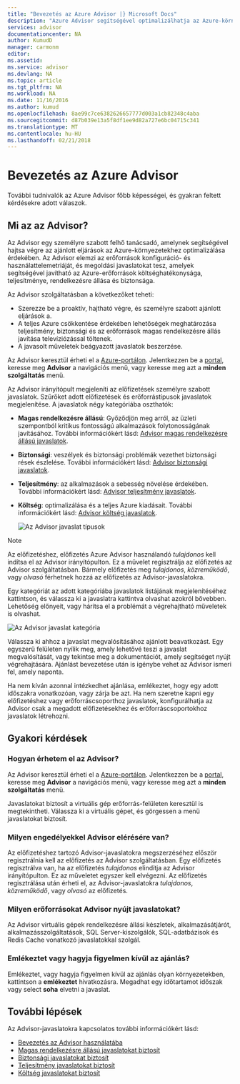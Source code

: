 ```yaml
---
title: "Bevezetés az Azure Advisor |} Microsoft Docs"
description: "Azure Advisor segítségével optimalizálhatja az Azure-környezetekhez."
services: advisor
documentationcenter: NA
author: KumudD
manager: carmonm
editor: 
ms.assetid: 
ms.service: advisor
ms.devlang: NA
ms.topic: article
ms.tgt_pltfrm: NA
ms.workload: NA
ms.date: 11/16/2016
ms.author: kumud
ms.openlocfilehash: 8ae99c7ce6382626657777d003a1cb82348c4aba
ms.sourcegitcommit: d87b039e13a5f8df1ee9d82a727e6bc04715c341
ms.translationtype: MT
ms.contentlocale: hu-HU
ms.lasthandoff: 02/21/2018
---
```

# <a name="introduction-to-azure-advisor"></a>Bevezetés az Azure Advisor

További tudnivalók az Azure Advisor főbb képességei, és gyakran feltett kérdésekre adott válaszok.

## <a name="what-is-advisor"></a>Mi az az Advisor?
Az Advisor egy személyre szabott felhő tanácsadó, amelynek segítségével hajtsa végre az ajánlott eljárások az Azure-környezetekhez optimalizálása érdekében. Az Advisor elemzi az erőforrások konfiguráció- és használattelemetriáját, és megoldási javaslatokat tesz, amelyek segítségével javítható az Azure-erőforrások költséghatékonysága, teljesítménye, rendelkezésre állása és biztonsága.

Az Advisor szolgáltatásban a következőket teheti:
* Szerezze be a proaktív, hajtható végre, és személyre szabott ajánlott eljárások a. 
* A teljes Azure csökkentése érdekében lehetőségek meghatározása teljesítmény, biztonsági és az erőforrások magas rendelkezésre állás javítása televíziózással töltenek.
* A javasolt műveletek beágyazott javaslatok beszerzése.

Az Advisor keresztül érheti el a [Azure-portálon](https://aka.ms/azureadvisordashboard). Jelentkezzen be a [portal](https://portal.azure.com), keresse meg **Advisor** a navigációs menü, vagy keresse meg azt a **minden szolgáltatás** menü.

Az Advisor irányítópult megjeleníti az előfizetések személyre szabott javaslatok.  Szűrőket adott előfizetések és erőforrástípusok javaslatok megjelenítése.  A javaslatok négy kategóriába oszthatók: 

* **Magas rendelkezésre állású**: Győződjön meg arról, az üzleti szempontból kritikus fontosságú alkalmazások folytonosságának javításához. További információkért lásd: [Advisor magas rendelkezésre állású javaslatok](advisor-high-availability-recommendations.md).
* **Biztonsági**: veszélyek és biztonsági problémák vezethet biztonsági rések észlelése. További információkért lásd: [Advisor biztonsági javaslatok](advisor-security-recommendations.md).
* **Teljesítmény**: az alkalmazások a sebesség növelése érdekében. További információkért lásd: [Advisor teljesítmény javaslatok](advisor-performance-recommendations.md).
* **Költség**: optimalizálása és a teljes Azure kiadásait. További információkért lásd: [Advisor költség javaslatok](advisor-cost-recommendations.md).

  ![Az Advisor javaslat típusok](./media/advisor-overview/advisor-dashboard.png)

> [!NOTE]
> Az előfizetéshez, előfizetés Azure Advisor használandó *tulajdonos* kell indítsa el az Advisor irányítópulton.  Ez a művelet regisztrálja az előfizetés az Advisor szolgáltatásban.  Bármely előfizetés meg *tulajdonos*, *közreműködő*, vagy *olvasó* férhetnek hozzá az előfizetés az Advisor-javaslatokra. 

Egy kategóriát az adott kategóriába javaslatok listájának megjelenítéséhez kattintson, és válassza ki a javaslatra kattintva olvashat azokról bővebben.  Lehetőség előnyeit, vagy hárítsa el a problémát a végrehajtható műveletek is olvashat.

![Az Advisor javaslat kategória](./media/advisor-overview/advisor-ha-category-example.png) 

Válassza ki ahhoz a javaslat megvalósításához ajánlott beavatkozást.  Egy egyszerű felületen nyílik meg, amely lehetővé teszi a javaslat megvalósítását, vagy tekintse meg a dokumentációt, amely segítséget nyújt végrehajtására.  Ajánlást bevezetése után is igénybe vehet az Advisor ismeri fel, amely naponta.

Ha nem kíván azonnal intézkedhet ajánlása, emlékeztet, hogy egy adott időszakra vonatkozóan, vagy zárja be azt.  Ha nem szeretne kapni egy előfizetéshez vagy erőforráscsoporthoz javaslatok, konfigurálhatja az Advisor csak a megadott előfizetésekhez és erőforráscsoportokhoz javaslatok létrehozni.

## <a name="frequently-asked-questions"></a>Gyakori kérdések

### <a name="how-do-i-access-advisor"></a>Hogyan érhetem el az Advisor?
Az Advisor keresztül érheti el a [Azure-portálon](https://aka.ms/azureadvisordashboard). Jelentkezzen be a [portal](https://portal.azure.com), keresse meg **Advisor** a navigációs menü, vagy keresse meg azt a **minden szolgáltatás** menü.

Javaslatokat biztosít a virtuális gép erőforrás-felületen keresztül is megtekintheti. Válassza ki a virtuális gépet, és görgessen a menü javaslatokat biztosít. 

### <a name="what-permissions-do-i-need-to-access-advisor"></a>Milyen engedélyekkel Advisor elérésére van?

Az előfizetéshez tartozó Advisor-javaslatokra megszerzéséhez először regisztrálnia kell az előfizetés az Advisor szolgáltatásban. Egy előfizetés regisztrálva van, ha az előfizetés *tulajdonos* elindítja az Advisor irányítópulton. Ez az műveletet egyszer kell elvégezni. Az előfizetés regisztrálása után érheti el, az Advisor-javaslatokra *tulajdonos*, *közreműködő*, vagy *olvasó* az előfizetés.

### <a name="what-resources-does-advisor-provide-recommendations-for"></a>Milyen erőforrásokat Advisor nyújt javaslatokat?

Az Advisor virtuális gépek rendelkezésre állási készletek, alkalmazásátjárót, alkalmazásszolgáltatások, SQL Server-kiszolgálók, SQL-adatbázisok és Redis Cache vonatkozó javaslatokkal szolgál.

### <a name="can-i-snooze-or-dismiss-a-recommendation"></a>Emlékeztet vagy hagyja figyelmen kívül az ajánlás?

Emlékeztet, vagy hagyja figyelmen kívül az ajánlás olyan környezetekben, kattintson a **emlékeztet** hivatkozásra. Megadhat egy időtartamot időszak vagy select **soha** elvetni a javaslat.

## <a name="next-steps"></a>További lépések

Az Advisor-javaslatokra kapcsolatos további információkért lásd:

* [Bevezetés az Advisor használatába](advisor-get-started.md)
* [Magas rendelkezésre állású javaslatokat biztosít](advisor-high-availability-recommendations.md)
* [Biztonsági javaslatokat biztosít](advisor-security-recommendations.md)
* [Teljesítmény javaslatokat biztosít](advisor-performance-recommendations.md)
* [Költség javaslatokat biztosít](advisor-cost-recommendations.md)
